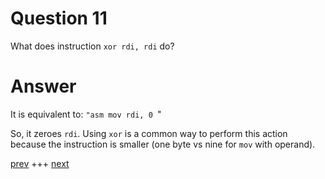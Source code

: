 
# Question 11


What does instruction `xor rdi, rdi` do?


# Answer




It is equivalent to:
`"asm
mov rdi, 0
`"

So, it zeroes `rdi`. Using `xor` is 
a common way to perform this action because the instruction is smaller (one byte
vs nine for `mov` with operand).



[prev](010.md) +++ [next](012.md)
